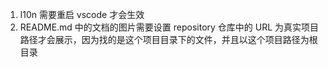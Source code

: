 1. l10n 需要重启 vscode 才会生效
2. README.md 中的文档的图片需要设置 repository 仓库中的 URL 为真实项目路径才会展示，因为找的是这个项目目录下的文件，并且以这个项目路径为根目录
